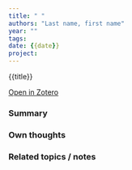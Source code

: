 ```yaml
---
title: " "
authors: "Last name, first name"
year: ""
tags: 
date: {{date}}
project:
---
```


{{title}}

[Open in Zotero]({{zoteroSelectURI}}.md)


### Summary

### Own thoughts

### Related topics / notes
